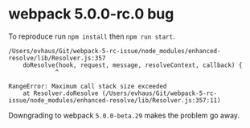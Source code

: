 # webpack 5.0.0-rc.0 bug

To reproduce run `npm install` then `npm run start`.

```
/Users/evhaus/Git/webpack-5-rc-issue/node_modules/enhanced-resolve/lib/Resolver.js:357
	doResolve(hook, request, message, resolveContext, callback) {
	         ^

RangeError: Maximum call stack size exceeded
    at Resolver.doResolve (/Users/evhaus/Git/webpack-5-rc-issue/node_modules/enhanced-resolve/lib/Resolver.js:357:11)
  ```

Downgrading to webpack `5.0.0-beta.29` makes the problem go away.

